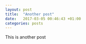 ```yaml
---
layout: post
title:  "Another post"
date:   2017-03-05 00:46:43 +01:00
categories: posts
---
```


This is another post
